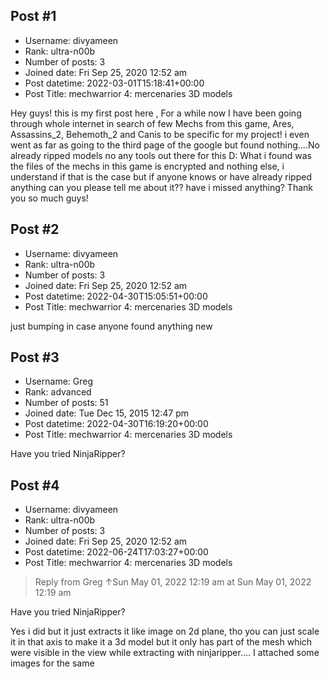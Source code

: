 ## Post #1
- Username: divyameen
- Rank: ultra-n00b
- Number of posts: 3
- Joined date: Fri Sep 25, 2020 12:52 am
- Post datetime: 2022-03-01T15:18:41+00:00
- Post Title: mechwarrior 4: mercenaries 3D models

Hey guys! this is my first post here  , For a while now I have been going through whole internet in search of few Mechs from this game, Ares, Assassins_2, Behemoth_2 and Canis to be specific for my project! i even went as far as going to the third page of the google   but found nothing....No already ripped models no any tools out there for this D:
What i found was the files of the mechs in this game is encrypted and nothing else, i understand if that is the case but if anyone knows or have already ripped anything can you please tell me about it?? have i missed anything?
Thank you so much guys!
## Post #2
- Username: divyameen
- Rank: ultra-n00b
- Number of posts: 3
- Joined date: Fri Sep 25, 2020 12:52 am
- Post datetime: 2022-04-30T15:05:51+00:00
- Post Title: mechwarrior 4: mercenaries 3D models

just bumping in case anyone found anything new
## Post #3
- Username: Greg
- Rank: advanced
- Number of posts: 51
- Joined date: Tue Dec 15, 2015 12:47 pm
- Post datetime: 2022-04-30T16:19:20+00:00
- Post Title: mechwarrior 4: mercenaries 3D models

Have you tried NinjaRipper?
## Post #4
- Username: divyameen
- Rank: ultra-n00b
- Number of posts: 3
- Joined date: Fri Sep 25, 2020 12:52 am
- Post datetime: 2022-06-24T17:03:27+00:00
- Post Title: mechwarrior 4: mercenaries 3D models

> Reply from Greg ↑Sun May 01, 2022 12:19 am at Sun May 01, 2022 12:19 am
>
> 
Have you tried NinjaRipper?

Yes i did but it just extracts it like image on 2d plane, tho you can just scale it in that axis to make it a 3d model but it only has part of the mesh which were visible in the view while extracting with ninjaripper....
I attached some images for the same
